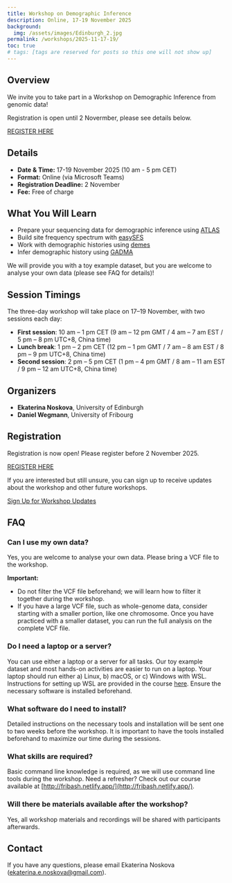 ```yaml
---
title: Workshop on Demographic Inference
description: Online, 17-19 November 2025
background:
  img: /assets/images/Edinburgh_2.jpg
permalink: /workshops/2025-11-17-19/
toc: true
# tags: [tags are reserved for posts so this one will not show up]
---
```


## Overview
We invite you to take part in a Workshop on Demographic Inference from genomic data!

Registration is open until 2 Novermber, please see details below. 

<a class="btn btn-outline-success btn-lg" href="https://forms.office.com/e/Z2VPG6R5UJ" role="button">REGISTER HERE</a>

## Details

* **Date & Time:** 17-19 November 2025 (10 am - 5 pm CET)
* **Format:** Online (via Microsoft Teams)
* **Registration Deadline:** 2 November
* **Fee:** Free of charge

## What You Will Learn

* Prepare your sequencing data for demographic inference using [ATLAS](https://bitbucket.org/wegmannlab/atlas)
* Build site frequency spectrum with [easySFS](https://github.com/isaacovercast/easySFS)
* Work with demographic histories using [demes](https://github.com/popsim-consortium/demes-python)
* Infer demographic history using [GADMA](https://github.com/ctlab/GADMA)

We will provide you with a toy example dataset, but you are welcome to analyse your own data (please see FAQ for details)!

## Session Timings

The three-day workshop will take place on 17–19 November, with two sessions each day:

* **First session**: 10 am – 1 pm CET (9 am – 12 pm GMT / 4 am – 7 am EST / 5 pm – 8 pm UTC+8, China time)
* **Lunch break**: 1 pm – 2 pm CET (12 pm – 1 pm GMT / 7 am – 8 am EST / 8 pm – 9 pm UTC+8, China time)
* **Second session**: 2 pm – 5 pm CET (1 pm – 4 pm GMT / 8 am – 11 am EST / 9 pm – 12 am UTC+8, China time)

## Organizers

* **Ekaterina Noskova**, University of Edinburgh
* **Daniel Wegmann**, University of Fribourg

## Registration

Registration is now open! Please register before 2 November 2025.

<a class="btn btn-outline-success btn-lg" href="https://forms.office.com/e/Z2VPG6R5UJ" role="button">REGISTER HERE</a>

If you are interested but still unsure, you can sign up to receive updates about the workshop and other future workshops.

<a class="btn btn-outline-primary btn-lg" href="https://forms.gle/xD4518AKnFRWTTFMA" role="button">Sign Up for Workshop Updates</a>

## FAQ

### Can I use my own data?

Yes, you are welcome to analyse your own data.
Please bring a VCF file to the workshop.

**Important:** 
- Do not filter the VCF file beforehand; we will learn how to filter it together during the workshop.
- If you have a large VCF file, such as whole-genome data, consider starting with a smaller portion, like one chromosome. Once you have practiced with a smaller dataset, you can run the full analysis on the complete VCF file.

### Do I need a laptop or a server?

You can use either a laptop or a server for all tasks. Our toy example dataset and most hands-on activities are easier to run on a laptop.
Your laptop should run either a)&nbsp;Linux, b)&nbsp;macOS, or c)&nbsp;Windows with WSL. Instructions for setting up WSL are provided in the course [here](http://fribash.netlify.app/).
Ensure the necessary software is installed beforehand.

### What software do I need to install?

Detailed instructions on the necessary tools and installation will be sent one to two weeks before the workshop. It is important to have the tools installed beforehand to maximize our time during the sessions.

### What skills are required?

Basic command line knowledge is required, as we will use command line tools during the workshop.
Need a refresher? Check out our course available at [http://fribash.netlify.app/](http://fribash.netlify.app/).

### Will there be materials available after the workshop?

Yes, all workshop materials and recordings will be shared with participants afterwards.


## Contact

If you have any questions, please email Ekaterina Noskova ([ekaterina.e.noskova@gmail.com](mailto:ekaterina.e.noskova@gmail.com)).

